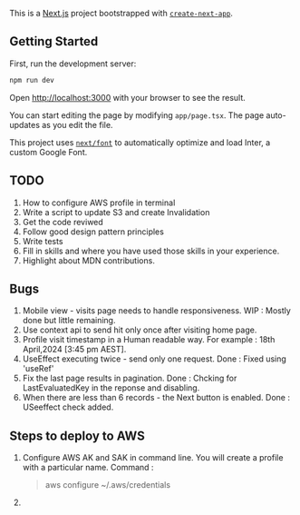 This is a [Next.js](https://nextjs.org/) project bootstrapped with [`create-next-app`](https://github.com/vercel/next.js/tree/canary/packages/create-next-app).

## Getting Started
First, run the development server:
```bash
npm run dev
```

Open [http://localhost:3000](http://localhost:3000) with your browser to see the result.

You can start editing the page by modifying `app/page.tsx`. The page auto-updates as you edit the file.

This project uses [`next/font`](https://nextjs.org/docs/basic-features/font-optimization) to automatically optimize and load Inter, a custom Google Font.

## TODO
1. How to configure AWS profile in terminal
2. Write a script to update S3 and create Invalidation
3. Get the code reviwed
4. Follow good design pattern principles
5. Write tests
6. Fill in skills and where you have used those skills in your experience.
7. Highlight about MDN contributions.

## Bugs
1. Mobile view - visits page needs to handle responsiveness.
   WIP : Mostly done but little remaining.
2. Use context api to send hit only once after visiting home page.
3. Profile visit timestamp in a Human readable way. For example : 18th April,2024 [3:45 pm AEST].
4. UseEffect executing twice - send only one request.
   Done : Fixed using 'useRef'
5. Fix the last page results in pagination.
   Done : Chcking for LastEvaluatedKey in the reponse and disabling.
6. When there are less than 6 records - the Next button is enabled.
   Done : USeeffect check added.


## Steps to deploy to AWS
1. Configure AWS AK and SAK in command line.
   You will create a profile with a particular name.
   Command : 
   > aws configure
   > ~/.aws/credentials
2. 